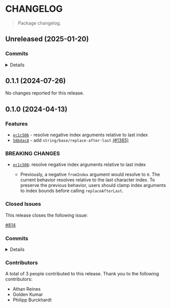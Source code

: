 # CHANGELOG

> Package changelog.

<section class="release" id="unreleased">

## Unreleased (2025-01-20)

<section class="commits">

### Commits

<details>

-   [`7e8187a`](https://github.com/stdlib-js/stdlib/commit/7e8187a766886c2fb9cdc356cf781f0a1802172c) - **docs:** update related packages sections [(#3368)](https://github.com/stdlib-js/stdlib/pull/3368) _(by stdlib-bot)_

</details>

</section>

<!-- /.commits -->

</section>

<!-- /.release -->

<section class="release" id="v0.1.1">

## 0.1.1 (2024-07-26)

No changes reported for this release.

</section>

<!-- /.release -->

<section class="release" id="v0.1.0">

## 0.1.0 (2024-04-13)

<section class="features">

### Features

-   [`ec1c506`](https://github.com/stdlib-js/stdlib/commit/ec1c5066955fdcc71013805a5c55fc739d29a849) - resolve negative index arguments relative to last index
-   [`58bdac8`](https://github.com/stdlib-js/stdlib/commit/58bdac8a8a5914b7b2598f873418f9edae4c8843) - add `string/base/replace-after-last` [(#1365)](https://github.com/stdlib-js/stdlib/pull/1365)

</section>

<!-- /.features -->

<section class="breaking-changes">

### BREAKING CHANGES

-   [`ec1c506`](https://github.com/stdlib-js/stdlib/commit/ec1c5066955fdcc71013805a5c55fc739d29a849): resolve negative index arguments relative to last index

    -   Previously, a negative `fromIndex` argument would resolve to `0`.
        The current behavior resolves relative to the last character index.
        To preserve the previous behavior, users should clamp index arguments
        to index bounds before calling `replaceAfterLast`.

</section>

<!-- /.breaking-changes -->

<section class="issues">

### Closed Issues

This release closes the following issue:

[#814](https://github.com/stdlib-js/stdlib/issues/814)

</section>

<!-- /.issues -->

<section class="commits">

### Commits

<details>

-   [`ec1c506`](https://github.com/stdlib-js/stdlib/commit/ec1c5066955fdcc71013805a5c55fc739d29a849) - **feat:** resolve negative index arguments relative to last index _(by Athan Reines)_
-   [`58bdac8`](https://github.com/stdlib-js/stdlib/commit/58bdac8a8a5914b7b2598f873418f9edae4c8843) - **feat:** add `string/base/replace-after-last` [(#1365)](https://github.com/stdlib-js/stdlib/pull/1365) _(by Golden Kumar, Athan Reines, Philipp Burckhardt)_

</details>

</section>

<!-- /.commits -->

<section class="contributors">

### Contributors

A total of 3 people contributed to this release. Thank you to the following contributors:

-   Athan Reines
-   Golden Kumar
-   Philipp Burckhardt

</section>

<!-- /.contributors -->

</section>

<!-- /.release -->

